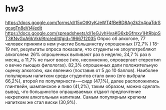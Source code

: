 # hw3
https://docs.google.com/forms/d/15oOtKtyKJeWT4fBeBD8Ag2k2n4paTdrSgcagTn8eVt4/edit
https://docs.google.com/spreadsheets/d/1eGJvhHvaKG6xbGfmxv1HtRbjpST3KNvGoA6kVkk9tro/edit#gid=1966712035
Опрос об алкоголе, 77 человек приняли в нем участие 
Большинству опрошенных (72,7% ) 18-19 лет, результаты опроса показали, что студенты не злоупотребляют алкоголем: 26% опрошенных выпивают раз в неделю, 24,7 % раз в месяц, а 11,7% не пьют вовсе (что, несомненно, опровергает стереотип о вечно пьющих филологах). 82,3% опрошенных дали положительную оценку алкоголю, как явлению (поставив от 5 до 10 баллов).
Наиболее популярным напитком среди студентов стало вино (его выбрали 66,2%), второй по популярности-—сидр (47,1%), далее расположились глинтвейн, шампанское и пиво (41,2%), таким образом, можно сделать вывод, что большинство опрашиваемых отдают предпочтение некрепким алкогольным напиткам. Самым популярным крепким напитком же стал виски (30,9%).

